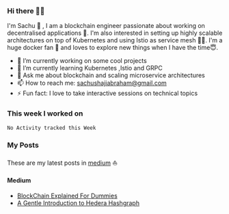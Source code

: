 ### Hi there 👋✨

I'm Sachu 🙋 , I am a blockchain engineer passionate about working on decentralised applications 💪. I'm also interested in setting up highly scalable architectures on top of Kubernetes and using Istio as service mesh 🎉🎉. I'm a huge docker fan 🐳 and loves to explore new things when I have the time😇.

- 🔭 I’m currently working on some cool projects
- 🌱 I’m currently learning Kubernetes ,Istio and GRPC
- 💬 Ask me about blockchain and scaling microservice architectures
- 📫 How to reach me: sachushajiabraham@gmail.com
- ⚡ Fun fact: I love to take interactive sessions on technical topics

### This week I worked on
<!--START_SECTION:waka-->
```text
No Activity tracked this Week
```
<!--END_SECTION:waka-->

### My Posts

These are my latest posts in [medium](https://medium.com) ⛵

#### Medium

<!-- MEDIUM:START -->
- [BlockChain Explained For Dummies](https://medium.com/@sachushajiabraham/blockchain-explained-for-dummies-f0979f065f00?source=rss-780edabaf7e0------2)
- [A Gentle Introduction to Hedera Hashgraph](https://medium.com/@sachushajiabraham/a-gentle-introduction-to-hedera-hashgraph-c89cd665ddbb?source=rss-780edabaf7e0------2)
<!-- MEDIUM:END -->
